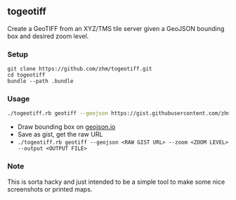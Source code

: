 ## togeotiff

Create a GeoTIFF from an XYZ/TMS tile server given a GeoJSON bounding box and desired zoom level.

### Setup

```
git clone https://github.com/zhm/togeotiff.git
cd togeotiff
bundle --path .bundle
```

### Usage

```sh
./togeotiff.rb geotiff --geojson https://gist.githubusercontent.com/zhm/321c025c218bad47e3a4/raw/677fa9400c3b94cbb82ae033ce9fd77dc22b6651/map.geojson --zoom 13 --output ~/Documents/pinellas_county_image.tif
```

* Draw bounding box on [geojson.io](http://geojson.io)
* Save as gist, get the raw URL
* `./togeotiff.rb geotiff --geojson <RAW GIST URL> --zoom <ZOOM LEVEL> --output <OUTPUT FILE>`

### Note

This is sorta hacky and just intended to be a simple tool to make some nice screenshots or printed maps.

